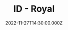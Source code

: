 ---
video:
  type: vimeo
  id: .nan
speaker:
  permalink: bart-wilkins
  name: Bart Wilkins
title: ID - Royal
image: https://i.imgur.com/EusWksV.png
date: 2022-11-27T14:30:00.000Z
series: "id"
---